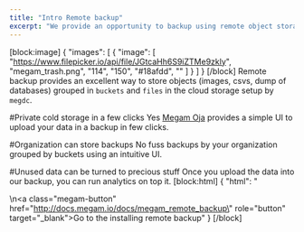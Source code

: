 ```yaml
---
title: "Intro Remote backup"
excerpt: "We provide an opportunity to backup using remote object storage in an easy way."
---
```

[block:image]
{
  "images": [
    {
      "image": [
        "https://www.filepicker.io/api/file/JGtcaHh6S9iZTMe9zkly",
        "megam_trash.png",
        "114",
        "150",
        "#18afdd",
        ""
      ]
    }
  ]
}
[/block]
Remote backup provides an excellent way to store objects (images, csvs, dump of databases) grouped in `buckets` and `files` in the cloud storage setup by `megdc`.

#Private cold storage in a few clicks
Yes [Megam Oja](doc:megam_oja)   provides a simple UI to upload your data in a backup in few clicks.

#Organization can store backups
No fuss backups by your organization grouped by buckets using an intuitive UI.

#Unused data can be turned to precious stuff
Once you upload the data into our backup, you can run analytics on top it.
[block:html]
{
  "html": "<div></div>\n<a class=\"megam-button\" href=\"http://docs.megam.io/docs/megam_remote_backup\" role=\"button\" target=\"_blank\">Go to the installing remote backup</a><style></style>"
}
[/block]